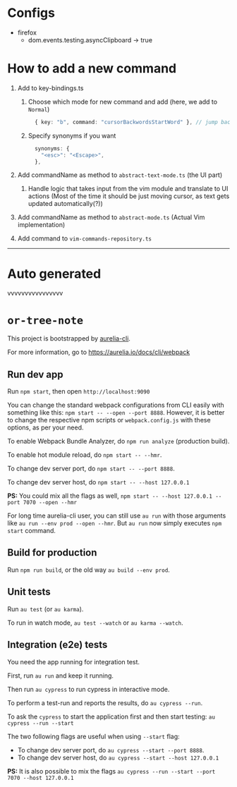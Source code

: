 # Configs
  - firefox
    - dom.events.testing.asyncClipboard -> true

# How to add a new command

1. Add to key-bindings.ts
   1. Choose which mode for new command and add (here, we add to `Normal`)

      ```ts
        { key: "b", command: "cursorBackwordsStartWord" }, // jump backwards to the start of a word
      ```

   2. Specify synonyms if you want

      ```ts
        synonyms: {
          "<esc>": "<Escape>",
        },
      ```

2. Add commandName as method to `abstract-text-mode.ts` (the UI part)
   1. Handle logic that takes input from the vim module and translate to UI actions
      (Most of the time it should be just moving cursor, as text gets updated automatically(?))

3. Add commandName as method to `abstract-mode.ts` (Actual Vim implementation)

4. Add command to `vim-commands-repository.ts`


---

# Auto generated

vvvvvvvvvvvvvvvv

# `or-tree-note`

This project is bootstrapped by [aurelia-cli](https://github.com/aurelia/cli).

For more information, go to https://aurelia.io/docs/cli/webpack

## Run dev app

Run `npm start`, then open `http://localhost:9090`

You can change the standard webpack configurations from CLI easily with something like this: `npm start -- --open --port 8888`. However, it is better to change the respective npm scripts or `webpack.config.js` with these options, as per your need.

To enable Webpack Bundle Analyzer, do `npm run analyze` (production build).

To enable hot module reload, do `npm start -- --hmr`.

To change dev server port, do `npm start -- --port 8888`.

To change dev server host, do `npm start -- --host 127.0.0.1`

**PS:** You could mix all the flags as well, `npm start -- --host 127.0.0.1 --port 7070 --open --hmr`

For long time aurelia-cli user, you can still use `au run` with those arguments like `au run --env prod --open --hmr`. But `au run` now simply executes `npm start` command.

## Build for production

Run `npm run build`, or the old way `au build --env prod`.

## Unit tests

Run `au test` (or `au karma`).

To run in watch mode, `au test --watch` or `au karma --watch`.

## Integration (e2e) tests

You need the app running for integration test.

First, run `au run` and keep it running.

Then run `au cypress` to run cypress in interactive mode.

To perform a test-run and reports the results, do `au cypress --run`.

To ask the `cypress` to start the application first and then start testing: `au cypress --run --start`

The two following flags are useful when using `--start` flag:
 * To change dev server port, do `au cypress --start --port 8888`.
 * To change dev server host, do `au cypress --start --host 127.0.0.1`


**PS:** It is also possible to mix the flags `au cypress --run --start --port 7070 --host 127.0.0.1`
